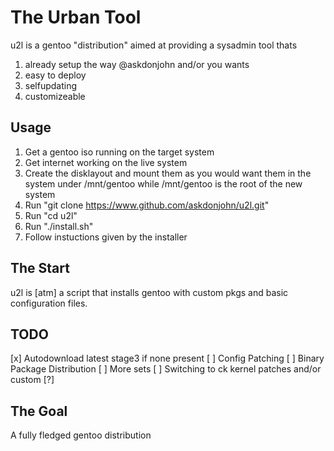 # The Urban Tool

u2l is a gentoo "distribution" aimed at providing a sysadmin tool thats

1. already setup the way @askdonjohn and/or you wants
2. easy to deploy
3. selfupdating
4. customizeable

## Usage

1. Get a gentoo iso running on the target system
2. Get internet working on the live system
3. Create the disklayout and mount them as you would want them in the system under /mnt/gentoo while /mnt/gentoo is the root of the new system
4. Run "git clone https://www.github.com/askdonjohn/u2l.git"
5. Run "cd u2l"
6. Run "./install.sh"
7. Follow instuctions given by the installer

## The Start

u2l is [atm] a script that installs gentoo with custom pkgs and 
basic configuration files.

## TODO

[x] Autodownload latest stage3 if none present
[ ] Config Patching
[ ] Binary Package Distribution
[ ] More sets
[ ] Switching to ck kernel patches and/or custom [?]


## The Goal

A fully fledged gentoo distribution

